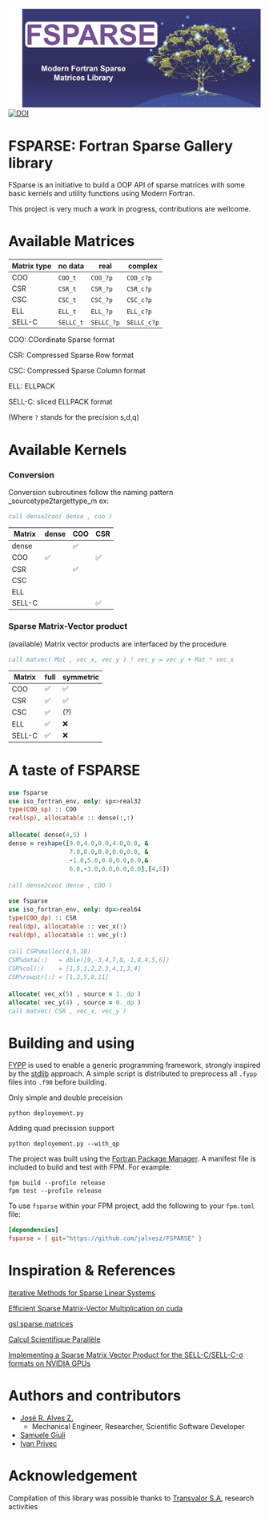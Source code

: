 ![fsparse](media/logo.png)
[![DOI](https://zenodo.org/badge/686752490.svg)](https://zenodo.org/badge/latestdoi/686752490)

FSPARSE: Fortran Sparse Gallery library
=======================================

FSparse is an initiative to build a OOP API of sparse matrices with some basic kernels and utility functions using Modern Fortran.

This project is very much a work in progress, contributions are wellcome.

Available Matrices
==================
| Matrix type | no data | real | complex |
|-------------|---------|------|---------|
| COO | `COO_t` | `COO_?p` | `COO_c?p` |
| CSR | `CSR_t` | `CSR_?p` | `CSR_c?p` |
| CSC | `CSC_t` | `CSC_?p` | `CSC_c?p` |
| ELL | `ELL_t` | `ELL_?p` | `ELL_c?p` |
| SELL-C | `SELLC_t` | `SELLC_?p` | `SELLC_c?p` |

COO: COordinate Sparse format

CSR: Compressed Sparse Row format

CSC: Compressed Sparse Column format

ELL: ELLPACK

SELL-C: sliced ELLPACK format

(Where `?` stands for the precision s,d,q)

Available Kernels
==================
### Conversion
Conversion subroutines follow the naming pattern _sourcetype2targettype_m ex:
```fortran
call dense2coo( dense , coo )
```
| Matrix | dense | COO   | CSR   |
|--------|-------|-------|-------|
| dense  |       | ✅    |       |
| COO    | ✅    |       | ✅   | 
| CSR    |       | ✅    |       |
| CSC    |       |       |       |
| ELL    |       |       |       |
| SELL-C |       |       | ✅    |

### Sparse Matrix-Vector product
(available) Matrix vector products are interfaced by the procedure
```fortran
call matvec( Mat , vec_x, vec_y ) ! vec_y = vec_y + Mat * vec_x
```

| Matrix | full | symmetric |
|--------|-------|------------------|
| COO    | ✅ | ✅ |
| CSR    | ✅ | ✅ |
| CSC    | ✅ | (?) |
| ELL    | ✅ | ❌ |
| SELL-C | ✅ | ❌ |

A taste of FSPARSE
==================
```fortran
use fsparse
use iso_fortran_env, only: sp=>real32
type(COO_sp) :: COO
real(sp), allocatable :: dense(:,:)

allocate( dense(4,5) )
dense = reshape([9.0,4.0,0.0,4.0,0.0, &
                 7.0,8.0,0.0,0.0,0.0, &
                 -1.0,5.0,0.0,0.0,8.0,&
                 6.0,-3.0,0.0,0.0,0.0],[4,5])

call dense2coo( dense , COO )
```

```fortran
use fsparse
use iso_fortran_env, only: dp=>real64
type(COO_dp) :: CSR
real(dp), allocatable :: vec_x(:)
real(dp), allocatable :: vec_y(:)

call CSR%malloc(4,5,10)
CSR%data(:)   = dble([9,-3,4,7,8,-1,8,4,5,6])
CSR%col(:)    = [1,5,1,2,2,3,4,1,3,4]
CSR%rowptr(:) = [1,3,5,8,11]

allocate( vec_x(5) , source = 1._dp )
allocate( vec_y(4) , source = 0._dp )
call matvec( CSR , vec_x, vec_y )
```
Building and using
==================
[FYPP](https://fypp.readthedocs.io/en/stable/fypp.html) is used to enable a generic programming framework, strongly inspired by the [stdlib](https://github.com/fortran-lang/stdlib) approach. A simple script is distributed to preprocess all `.fypp` files into `.f90` before building.

Only simple and double preceision
```
python deployement.py
```
Adding quad precission support
```
python deployement.py --with_qp
```

The project was built using the [Fortran Package Manager](https://github.com/fortran-lang/fpm). A manifest file is included to build and test with FPM. For example:

```
fpm build --profile release
fpm test --profile release
```

To use `fsparse` within your FPM project, add the following to your `fpm.toml` file:
```toml
[dependencies]
fsparse = { git="https://github.com/jalvesz/FSPARSE" }
```

Inspiration & References
========================
[Iterative Methods for Sparse Linear Systems](https://www-users.cse.umn.edu/~saad/IterMethBook_2ndEd.pdf)

[Efficient Sparse Matrix-Vector Multiplication on cuda](https://www.nvidia.com/docs/io/66889/nvr-2008-004.pdf)

[gsl sparse matrices](https://www.gnu.org/software/gsl/doc/html/spmatrix.html)

[Calcul Scientifique Parallèle](https://www.dunod.com/sciences-techniques/calcul-scientifique-parallele-cours-exemples-avec-openmp-et-mpi-exercices-0)

[Implementing a Sparse Matrix Vector Product for the SELL-C/SELL-C-σ formats on NVIDIA GPUs](https://library.eecs.utk.edu/storage/files/ut-eecs-14-727.pdf)

Authors and contributors  
========================

+   [José R. Alves Z.](https://www.researchgate.net/profile/Jose-Alves-25)  
    +   Mechanical Engineer, Researcher, Scientific Software Developer
+   [Samuele Giuli](https://github.com/SamueleGiuli)
+   [Ivan Privec](https://github.com/ivan-pi)

Acknowledgement
===============

Compilation of this library was possible thanks to [Transvalor S.A.](https://www.transvalor.com/en/homepage) research activities